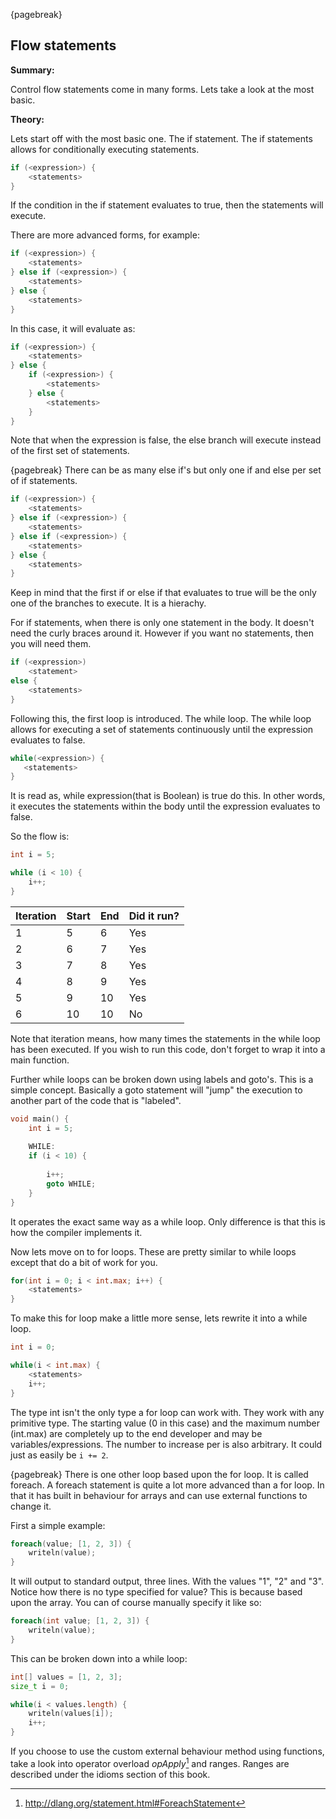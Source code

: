 {pagebreak}

## Flow statements
**Summary:**

Control flow statements come in many forms. Lets take a look at the most basic.

**Theory:**

Lets start off with the most basic one. The if statement. The if statements allows for conditionally executing statements.

```D
if (<expression>) {
    <statements>
}
```
If the condition in the if statement evaluates to true, then the statements will execute.

There are more advanced forms, for example:

```D
if (<expression>) {
    <statements>
} else if (<expression>) {
    <statements>
} else {
    <statements>
}
```
In this case, it will evaluate as:

```D
if (<expression>) {
    <statements>
} else {
    if (<expression>) {
        <statements>    
    } else {
        <statements>
    }
}
```
Note that when the expression is false, the else branch will execute instead of the first set of statements.

{pagebreak}
There can be as many else if's but only one if and else per set of if statements.

```D
if (<expression>) {
    <statements>
} else if (<expression>) {
    <statements>
} else if (<expression>) {
    <statements>
} else {
    <statements>
}
```
Keep in mind that the first if or else if that evaluates to true will be the only one of the branches to execute. It is a hierachy.

For if statements, when there is only one statement in the body. It doesn't need the curly braces around it. However if you want no statements, then you will need them.

```D
if (<expression>)
    <statement>
else {
    <statements>
}
```

Following this, the first loop is introduced. The while loop. 
The while loop allows for executing a set of statements continuously until the expression evaluates to false.

```D
while(<expression>) {
   <statements>
}
```
It is read as, while expression(that is Boolean) is true do this.
In other words, it executes the statements within the body until the expression evaluates to false.

So the flow is:

```D
int i = 5;

while (i < 10) {
    i++;
}
```

|Iteration | Start | End | Did it run? |
|-------------|---------|-------|-----------------|
| 1 | 5  | 6 | Yes |
| 2 | 6  | 7 | Yes |
| 3 | 7  | 8 | Yes |
| 4 | 8  | 9 | Yes |
| 5 | 9  | 10 | Yes |
| 6 | 10 | 10 | No |

Note that iteration means, how many times the statements in the while loop has been executed.
If you wish to run this code, don't forget to wrap it into a main function.

Further while loops can be broken down using labels and goto's. This is a simple concept. Basically a goto statement will "jump" the execution to another part of the code that is "labeled".

```D
void main() {
    int i = 5;
    
    WHILE:
    if (i < 10) {
    
        i++;
        goto WHILE;
    }
}
```

It operates the exact same way as a while loop. Only difference is that this is how the compiler implements it.

Now lets move on to for loops. These are pretty similar to while loops except that do a bit of work for you.

```D
for(int i = 0; i < int.max; i++) {
    <statements>
}
```

To make this for loop make a little more sense, lets rewrite it into a while loop.

```D
int i = 0;

while(i < int.max) {
    <statements>
    i++;
}
```

The type int isn't the only type a for loop can work with. They work with any primitive type. The starting value (0 in this case) and the maximum number (int.max) are completely up to the end developer and may be variables/expressions. The number to increase per is also arbitrary. It could just as easily be ``i += 2``.

{pagebreak}
There is one other loop based upon the for loop. It is called foreach. A foreach statement is quite a lot more advanced than a for loop. In that it has built in behaviour for arrays and can use external functions to change it.

First a simple example:

```D
foreach(value; [1, 2, 3]) {
	writeln(value);
}
```

It will output to standard output, three lines. With the values "1", "2" and "3".
Notice how there is no type specified for value? This is because based upon the array. You can of course manually specify it like so:

```D
foreach(int value; [1, 2, 3]) {
	writeln(value);
}
```

This can be broken down into a while loop:

```D
int[] values = [1, 2, 3];
size_t i = 0;

while(i < values.length) {
	writeln(values[i]);
	i++;
}
```

If you choose to use the custom external behaviour method using functions, take a look into operator overload *opApply*[^OpApplyDocs] and ranges. Ranges are described under the idioms section of this book.

[^OpApplyDocs]: http://dlang.org/statement.html#ForeachStatement